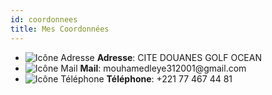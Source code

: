 ```yaml
---
id: coordonnees  
title: Mes Coordonnées
---
```


<div className="coordonnees">
  <ul style={{ listStyle: 'none', padding: 0 }}>
    <li className="coordonnees-item">
      <img src="/img/logos/adresse.png" alt="Icône Adresse" className="coordonnees-img" />
      <strong>Adresse</strong>: CITE DOUANES GOLF OCEAN
    </li>
    <li className="coordonnees-item">
      <img src="/img/logos/mail.jpg" alt="Icône Mail" className="coordonnees-img" />
      <strong>Mail</strong>: mouhamedleye312001@gmail.com
    </li>
    <li className="coordonnees-item">
      <img src="/img/logos/callphone.jpg" alt="Icône Téléphone" className="coordonnees-img" />
      <strong>Téléphone</strong>: +221 77 467 44 81
    </li>
  </ul>
</div>





